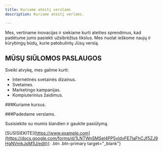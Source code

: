 ```yaml
---
title: Kuriame ateitį verslams
description: Kuriame ateitį verlams.

---
```


Mes, vertiname inovacijas ir siekiame kurti ateities sprendimus, kad padėtume jums pasiekti užsibrėžtus tikslus. Mes nuolat ieškome naujų ir kūrybingų būdų, kurie patobulintų Jūsų verslą.

## MŪSŲ SIŪLOMOS PASLAUGOS

Sveiki atvykę, mes galime kurti:

- Internetinės svetainės dizainus.
- Svetaines.
- Marketingo kampanijas.
- Kompiuterinius žaidimus.

###Kuriame kursus.

###Padedame verslams.

Susisiekite su mumis šiandien ir gaukite pasiūlymą.

[SUSISIEKITE](https://www.example.com](https://docs.google.com/forms/d/1LNTWnSMSel4PP5vldvFE7IaFhCJf5ZJ9HgNVmkJpM1U/edit){: .btn .btn-primary target="_blank"}
